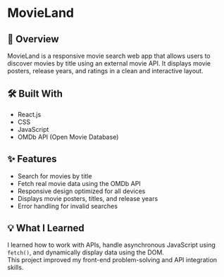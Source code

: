 # MovieLand

## 🚀 Overview
MovieLand is a responsive movie search web app that allows users to discover movies by title using an external movie API. It displays movie posters, release years, and ratings in a clean and interactive layout.

## 🛠️ Built With
- React.js  
- CSS  
- JavaScript  
- OMDb API (Open Movie Database)

## ✨ Features
- Search for movies by title  
- Fetch real movie data using the OMDb API  
- Responsive design optimized for all devices  
- Displays movie posters, titles, and release years  
- Error handling for invalid searches  

## 💡 What I Learned
I learned how to work with APIs, handle asynchronous JavaScript using `fetch()`, and dynamically display data using the DOM.  
This project improved my front-end problem-solving and API integration skills.
